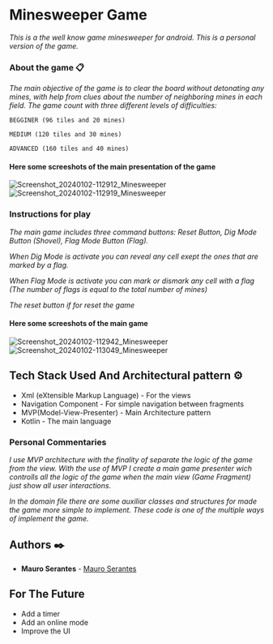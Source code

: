 # Minesweeper Game

_This is a the well know game minesweeper for android. This is a personal version of the game._

  
### About the game 📋

_The main objective of the game is to clear the board without detonating any mines, with help from clues about the number of neighboring mines in each field._
_The game count with three different levels of difficulties:_

```
BEGGINER (96 tiles and 20 mines)
```
```
MEDIUM (120 tiles and 30 mines)
```
```
ADVANCED (160 tiles and 40 mines)
```
#### Here some screeshots of the main presentation of the game
![Screenshot_20240102-112912_Minesweeper](https://github.com/MauroSerantes/Minesweeper/assets/146656323/299ab8a4-8f48-4585-ad2e-2b6e83050209) ![Screenshot_20240102-112919_Minesweeper](https://github.com/MauroSerantes/Minesweeper/assets/146656323/7cf8288c-a2df-47ed-a339-0e3e61fcf594)


### Instructions for play 

_The main game includes three command buttons: Reset Button, Dig Mode Button (Shovel), Flag Mode Button (Flag)._

_When Dig Mode is activate you can reveal any cell exept the ones that are marked by a flag._

_When Flag Mode is activate you can mark or dismark any cell with a flag (The number of flags is equal to the total number of mines)_

_The reset button if for reset the game_

#### Here some screeshots of the main game

![Screenshot_20240102-112942_Minesweeper](https://github.com/MauroSerantes/Minesweeper/assets/146656323/1dc9d177-4ffd-4b13-b1d8-8708346e6293)
![Screenshot_20240102-113049_Minesweeper](https://github.com/MauroSerantes/Minesweeper/assets/146656323/79ec230b-7d16-43d8-83c2-cf3e5ce4e48e)



## Tech Stack Used And Architectural pattern ⚙️

* Xml (eXtensible Markup Language) - For the views
* Navigation Component - For simple navigation between fragments
* MVP(Model-View-Presenter) - Main Architecture pattern
* Kotlin - The main language

### Personal Commentaries
_I use MVP architecture with the finality of separate the logic of the game from the view._
_With the use of MVP I create a main game presenter wich controlls all the logic of the game when_
_the main view (Game Fragment) just show all user interactions._

_In the domain file there are some auxiliar classes and structures for made the game more_
_simple to implement. These code is one of the multiple ways of implement the game._

## Authors ✒️

* **Mauro Serantes** - [Mauro Serantes](https://github.com/MauroSerantes)

## For The Future

* Add a timer
* Add an online mode
* Improve the UI



